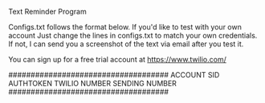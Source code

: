 Text Reminder Program

Configs.txt follows the format below. If you'd like to test with your own account
Just change the lines in configs.txt to match your own credentials. If not, I can send
you a screenshot of the text via email after you test it.

You can sign up for a free trial account at https://www.twilio.com/

####################################
		ACCOUNT SID
		AUTHTOKEN
		TWILIO NUMBER
		SENDING NUMBER
####################################

